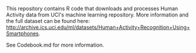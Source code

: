 This repository contains R code that downloads and processes Human Activity data 
from UCI's machine learning repository. More information and the full dataset
can be found here: http://archive.ics.uci.edu/ml/datasets/Human+Activity+Recognition+Using+Smartphones.

See Codebook.md for more information.